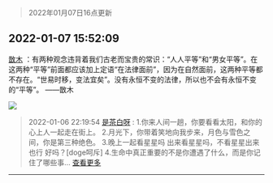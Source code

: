> 2022年01月07日16点更新
<link rel="stylesheet" href="https://cdn.jsdelivr.net/gh/taotie6/sampleJSON@main/css/photo_show.css">
<meta name="referrer" content="no-referrer" />


 ## 2022-01-07 15:52:09 

 [㪚木](https://www.coolapk.com/feed/32659416?shareKey=YmExNTg2MjJiZWI4NjFkN2YyOGQ~) ：有两种观念违背着我们古老而宝贵的常识：“人人平等”和“男女平等”。在这两种“平等”前面都应该加上定语“在法律面前”，因为在自然面前，这两种平等都不存在。“世易时移，变法宜矣”。没有永恒不变的法律，所以也不会有永恒不变的“平等”。
——㪚木 

<div class="album">
<img class="img-item" src="http://image.coolapk.com/feed/2019/0121/16/1151259_1548059827_2716@300x208.gif" />
</div>

> 2022-01-06 22:19:54 
> [是茶白呀](https://www.coolapk.com/feed/32645607?shareKey=ODZhNGRiZWE4OWE2NjFkN2YyOGQ~) : 1.你来人间一趟，你要看看太阳，和你的心上人一起走在街上。  2.月光下，你带着笑地向我步来，月色与雪色之间，你是第三种绝色。  3.晚上一起看星星吗 出来看星星吗，不看星星出来也行 好吗？[doge呵斥]  4.生命中真正重要的不是你遭遇了什么，而是你记住了哪些事... <a href="">查看更多</a> 

 ------- 


